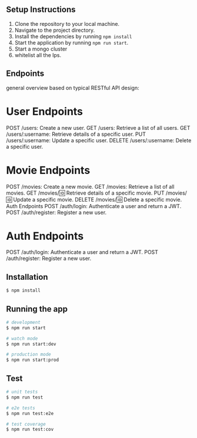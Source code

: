 ## Setup Instructions

1. Clone the repository to your local machine.
2. Navigate to the project directory.
3. Install the dependencies by running `npm install`
4. Start the application by running `npm run start`.
5. Start a mongo cluster
6. whitelist all the Ips.


## Endpoints
general overview based on typical RESTful API design:

# User Endpoints

POST /users: Create a new user.
GET /users: Retrieve a list of all users.
GET /users/:username: Retrieve details of a specific user.
PUT /users/:username: Update a specific user.
DELETE /users/:username: Delete a specific user.

# Movie Endpoints

POST /movies: Create a new movie.
GET /movies: Retrieve a list of all movies.
GET /movies/:id: Retrieve details of a specific movie.
PUT /movies/:id: Update a specific movie.
DELETE /movies/:id: Delete a specific movie.
Auth Endpoints
POST /auth/login: Authenticate a user and return a JWT.
POST /auth/register: Register a new user.

# Auth Endpoints
POST /auth/login: Authenticate a user and return a JWT.
POST /auth/register: Register a new user.

## Installation

```bash
$ npm install
```

## Running the app

```bash
# development
$ npm run start

# watch mode
$ npm run start:dev

# production mode
$ npm run start:prod
```

## Test

```bash
# unit tests
$ npm run test

# e2e tests
$ npm run test:e2e

# test coverage
$ npm run test:cov
```
